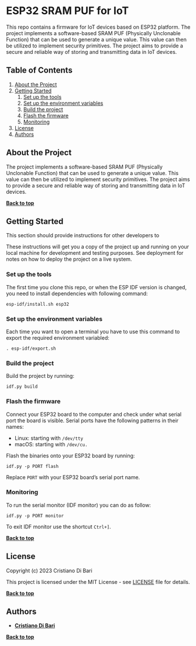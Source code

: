 # ESP32 SRAM PUF for IoT

This repo contains a firmware for IoT devices based on ESP32 platform. The project implements a software-based SRAM PUF (Physically Unclonable Function) that can be used to generate a unique value. This value can then be utilized to implement security primitives. The project aims to provide a secure and reliable way of storing and transmitting data in IoT devices.

## Table of Contents

1. [About the Project](#about-the-project)
1. [Getting Started](#getting-started)
    1. [Set up the tools](#set-up-the-tools)
    1. [Set up the environment variables](#set-up-the-environment-variables)
    1. [Build the project](#build-the-project)
    1. [Flash the firmware](#flash-the-firmware)
    1. [Monitoring](#monitoring)
1. [License](#license)
1. [Authors](#authors)

## About the Project

The project implements a software-based SRAM PUF (Physically Unclonable Function) that can be used to generate a unique value. This value can then be utilized to implement security primitives. The project aims to provide a secure and reliable way of storing and transmitting data in IoT devices.

**[Back to top](#table-of-contents)**

## Getting Started

This section should provide instructions for other developers to

These instructions will get you a copy of the project up and running on your local machine for development and testing purposes. See deployment for notes on how to deploy the project on a live system.

### Set up the tools

The first time you clone this repo, or when the ESP IDF version is changed, you need to install dependencies with following command:

```
esp-idf/install.sh esp32
```

### Set up the environment variables

Each time you want to open a terminal you have to use this command to export the required environment variabled:

```
. esp-idf/export.sh
```

### Build the project

Build the project by running:

```
idf.py build
```

### Flash the firmware

Connect your ESP32 board to the computer and check under what serial port the board is visible.
Serial ports have the following patterns in their names:
* Linux: starting with `/dev/tty`
* macOS: starting with `/dev/cu.`

Flash the binaries onto your ESP32 board by running:

```
idf.py -p PORT flash
```

Replace `PORT` with your ESP32 board’s serial port name.

### Monitoring

To run the serial monitor (IDF monitor) you can do as follow:

```
idf.py -p PORT monitor
``` 

To exit IDF monitor use the shortcut `Ctrl+]`.

**[Back to top](#table-of-contents)**

## License

Copyright (c) 2023 Cristiano Di Bari

This project is licensed under the MIT License - see [LICENSE](LICENSE) file for details.

**[Back to top](#table-of-contents)**

## Authors

* **[Cristiano Di Bari](https://github.com/cridiba)**

**[Back to top](#table-of-contents)**
